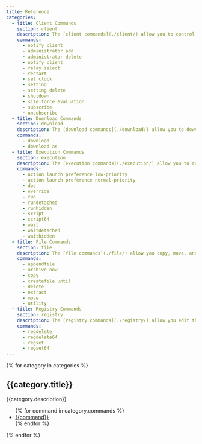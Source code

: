 ```yaml
---
title: Reference
categories:
  - title: Client Commands
    section: client
    description: The [client commands](./client/) allow you to control the behavior of the BigFix client.
    commands:
      - notify client
      - administrator add
      - administrator delete
      - notify client
      - relay select
      - restart
      - set clock
      - setting
      - setting delete
      - shutdown
      - site force evaluation
      - subscribe
      - unsubscribe
  - title: Download Commands
    section: download
    description: The [download commands](./download/) allow you to download files to the client machine.
    commands:
      - download
      - download as
  - title: Execution Commands
    section: execution
    description: The [execution commands](./execution/) allow you to run external commands and control their behavior.
    commands:
      - action launch preference low-priority
      - action launch preference normal-priority
      - dos
      - override
      - run
      - rundetached
      - runhidden
      - script
      - script64
      - wait
      - waitdetached
      - waithidden
  - title: File Commands
    section: file
    description: The [file commands](./file/) allow you copy, move, and delete files.
    commands:
      - appendfile
      - archive now
      - copy
      - createfile until
      - delete
      - extract
      - move
      - utility
  - title: Registry Commands
    section: registry
    description: The [registry commands](./registry/) allow you edit the Windows Registry.
    commands:
      - regdelete
      - regdelete64
      - regset
      - regset64
---
```


{% for category in categories %}
<div>
  <h2>{{category.title}}</h2>
  {{category.description}}
  <ul>
    {% for command in category.commands %}
    <li><a href="/action-script/reference/{{category.section}}/{{command | replace(' ', '-')}}.html">{{command}}</a></li>
    {% endfor %}
  </ul>
</div>
{% endfor %}
